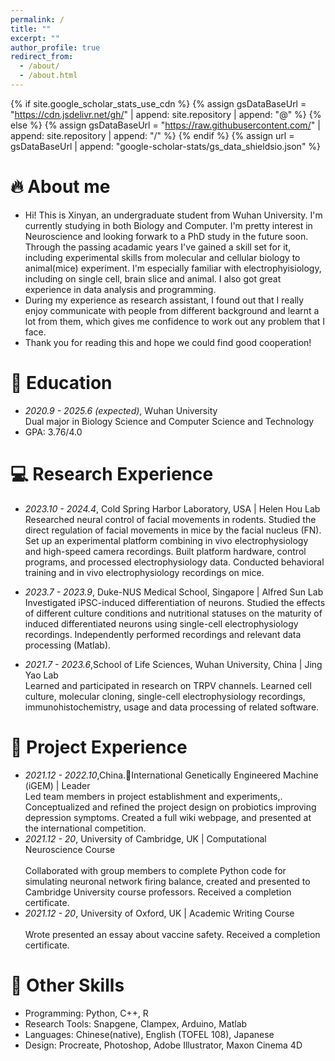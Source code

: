 ```yaml
---
permalink: /
title: ""
excerpt: ""
author_profile: true
redirect_from: 
  - /about/
  - /about.html
---
```


{% if site.google_scholar_stats_use_cdn %}
{% assign gsDataBaseUrl = "https://cdn.jsdelivr.net/gh/" | append: site.repository | append: "@" %}
{% else %}
{% assign gsDataBaseUrl = "https://raw.githubusercontent.com/" | append: site.repository | append: "/" %}
{% endif %}
{% assign url = gsDataBaseUrl | append: "google-scholar-stats/gs_data_shieldsio.json" %}

<span class='anchor' id='about-me'></span>
# 🔥 About me
- Hi! This is Xinyan, an undergraduate student from Wuhan University. I'm currently studying in both Biology and Computer. I'm pretty interest in Neuroscience and looking forwark to a PhD study in the future soon. Through the passing acadamic years I've gained a skill set for it, including experimental skills from molecular and cellular biology to animal(mice) experiment. I'm especially familiar with electrophyisiology, including on single cell, brain slice and animal. I also got great experience in data analysis and programming.
- During my experience as research assistant, I found out that I really enjoy communicate with people from different background and learnt a lot from them, which gives me confidence to work out any problem that I face.
- Thank you for reading this and hope we could find good cooperation!

  
# 📖 Education
- *2020.9 - 2025.6 (expected)*, Wuhan University <br>
Dual major in Biology Science and Computer Science and Technology
- GPA: 3.76/4.0

# 💻 Research Experience
- *2023.10 - 2024.4*, Cold Spring Harbor Laboratory, USA | Helen Hou Lab <br>
Researched neural control of facial movements in rodents. Studied the direct regulation of facial movements in mice by the facial nucleus (FN). Set up an experimental platform combining in vivo electrophysiology and high-speed camera recordings. Built platform hardware, control programs, and processed electrophysiology data. Conducted behavioral training and in vivo electrophysiology recordings on mice.

- *2023.7 - 2023.9*, Duke-NUS Medical School, Singapore | Alfred Sun Lab <br>
Investigated iPSC-induced differentiation of neurons. Studied the effects of different culture conditions and nutritional statuses on the maturity of induced differentiated neurons using single-cell electrophysiology recordings. Independently performed recordings and relevant data processing (Matlab).

- *2021.7 - 2023.6*,School of Life Sciences, Wuhan University, China | Jing Yao Lab <br>
Learned and participated in research on TRPV channels. Learned cell culture, molecular cloning, single-cell electrophysiology recordings, immunohistochemistry, usage and data processing of related software.

# 📝 Project Experience 
- *2021.12 - 2022.10*,China.International Genetically Engineered Machine (iGEM) | Leader <br>
Led team members in project establishment and experiments,. Conceptualized and refined the project design on probiotics improving depression symptoms. Created a full wiki webpage, and presented at the international competition.
- *2021.12 - 20*, University of Cambridge, UK | Computational Neuroscience Course <br>	  
Collaborated with group members to complete Python code for simulating neuronal network firing balance, created and presented to Cambridge University course professors. Received a completion certificate.
- *2021.12 - 20*, University of Oxford, UK | Academic Writing Course <br>					  
Wrote presented an essay about vaccine safety. Received a completion certificate.

# 💬 Other Skills
-  Programming: Python, C++, R
-  Research Tools: Snapgene, Clampex, Arduino, Matlab
-  Languages: Chinese(native), English (TOFEL 108), Japanese
-  Design: Procreate, Photoshop, Adobe Illustrator, Maxon Cinema 4D


